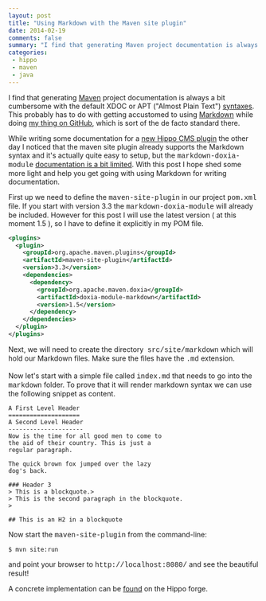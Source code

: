 ```yaml
---
layout: post
title: "Using Markdown with the Maven site plugin"
date: 2014-02-19
comments: false
summary: "I find that generating Maven project documentation is always a bit cumbersome with the default XDOC or APT syntaxes. This probably has to do with getting accustomed to using Markdown while doing my thing on GitHub."
categories:
 - hippo
 - maven
 - java
---
```



I find that generating <a href="http://maven.apache.org/" target="_blank">Maven</a> project documentation is always a bit cumbersome with the default XDOC or APT ("Almost Plain Text") <a href="http://maven.apache.org/doxia/references/index.html" target="_blank">syntaxes</a>. This probably has to do with getting accustomed to using <a href="http://daringfireball.net/projects/markdown/" target="_blank">Markdown</a> while doing <a href="https://github.com/jreijn" target="_blank">my thing on GitHub</a>, which is sort of the de facto standard there.

While writing some documentation for a <a href="http://manage_settings.forge.onehippo.org/" target="_blank">new Hippo CMS plugin</a> the other day I noticed that the maven site plugin already supports the Markdown syntax and it's actually quite easy to setup, but the <span style="font-family: &quot;Courier New&quot;,Courier,monospace;">markdown-doxia-module</span> <a href="http://maven.apache.org/doxia/doxia/doxia-modules/doxia-module-markdown/" target="_blank">documentation is a bit limited</a>.
With this post I hope shed some more light and help you get going with using Markdown for writing documentation.

First up we need to define the <span style="font-family: &quot;Courier New&quot;,Courier,monospace;">maven-site-plugin</span> in our project <span style="font-family: &quot;Courier New&quot;,Courier,monospace;">pom.xml</span> file. If you start with version 3.3 the <span style="font-family: &quot;Courier New&quot;,Courier,monospace;">markdown-doxia-module</span> will already be included. However for this post I will use the latest version ( at this moment 1.5 ), so I have to define it explicitly in my POM file.

``` xml
<plugins>
  <plugin>
    <groupId>org.apache.maven.plugins</groupId>
    <artifactId>maven-site-plugin</artifactId>
    <version>3.3</version>
    <dependencies>
      <dependency>
        <groupId>org.apache.maven.doxia</groupId>
        <artifactId>doxia-module-markdown</artifactId>
        <version>1.5</version>
      </dependency>
    </dependencies>
  </plugin>
</plugins>
```

Next, we will need to create the directory&nbsp; <span style="font-family: &quot;Courier New&quot;,Courier,monospace;">src/site/markdown</span> which will hold our Markdown files. Make sure the files have the <span style="font-family: &quot;Courier New&quot;,Courier,monospace;">.md</span> extension.<br /><br />Now let's start with a simple file called <span style="font-family: &quot;Courier New&quot;,Courier,monospace;">index.md</span> that needs to go into the <span style="font-family: &quot;Courier New&quot;,Courier,monospace;">markdown</span> folder. To prove that it will render markdown syntax we can use the following snippet as content.

```
A First Level Header
====================
A Second Level Header
---------------------
Now is the time for all good men to come to
the aid of their country. This is just a
regular paragraph.

The quick brown fox jumped over the lazy
dog's back.

### Header 3
> This is a blockquote.>
> This is the second paragraph in the blockquote.
>

## This is an H2 in a blockquote
```

Now start the <span style="font-family: &quot;Courier New&quot;,Courier,monospace;">maven-site-plugin</span> from the command-line:

```
$ mvn site:run
```
and point your browser to <span style="font-family: &quot;Courier New&quot;,Courier,monospace;">http://localhost:8080/</span> and see the beautiful result!

A concrete implementation can be <a href="https://forge.onehippo.org/svn/manage_settings/trunk/">found</a> on the Hippo forge.
